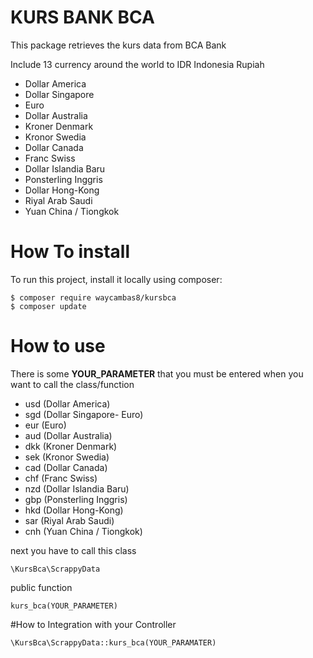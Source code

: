 # KURS BANK BCA
This package retrieves the kurs data from BCA Bank

Include 13 currency around the world to IDR Indonesia Rupiah
- Dollar America
- Dollar Singapore
- Euro
- Dollar Australia
- Kroner Denmark
- Kronor Swedia
- Dollar Canada
- Franc Swiss
- Dollar Islandia Baru
- Ponsterling Inggris
- Dollar Hong-Kong
- Riyal Arab Saudi
- Yuan China / Tiongkok

# How To install
To run this project, install it locally using composer:

```
$ composer require waycambas8/kursbca
$ composer update
```

# How to use 
There is some <b>YOUR_PARAMETER</b> that you must be entered when you want to call the class/function

- usd (Dollar America)
- sgd (Dollar Singapore- Euro)
- eur (Euro)
- aud (Dollar Australia)
- dkk (Kroner Denmark)
- sek (Kronor Swedia)
- cad (Dollar Canada)
- chf (Franc Swiss)
- nzd (Dollar Islandia Baru)
- gbp (Ponsterling Inggris)
- hkd (Dollar Hong-Kong)
- sar (Riyal Arab Saudi)
- cnh (Yuan China / Tiongkok)

next you have to call this class

```
\KursBca\ScrappyData
```

public function

```
kurs_bca(YOUR_PARAMETER)
```

#How to Integration with your Controller

```
\KursBca\ScrappyData::kurs_bca(YOUR_PARAMATER)
```
